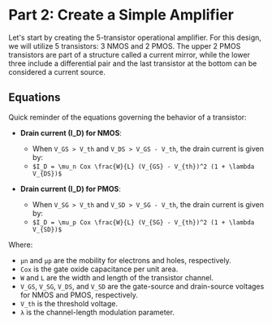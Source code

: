 # Part 2: Create a Simple Amplifier

Let's start by creating the 5-transistor operational amplifier. For this design, we will utilize 5 transistors: 3 NMOS and 2 PMOS. The upper 2 PMOS transistors are part of a structure called a current mirror, while the lower three include a differential pair and the last transistor at the bottom can be considered a current source.

## Equations

Quick reminder of the equations governing the behavior of a transistor:

- **Drain current (I_D) for NMOS**: 
    - When `V_GS > V_th` and `V_DS > V_GS - V_th`, the drain current is given by:
    - `$I_D = \mu_n Cox \frac{W}{L} (V_{GS} - V_{th})^2 (1 + \lambda V_{DS})$`

- **Drain current (I_D) for PMOS**: 
    - When `V_SG > V_th` and `V_SD > V_SG - V_th`, the drain current is given by:
    - `$I_D = \mu_p Cox \frac{W}{L} (V_{SG} - V_{th})^2 (1 + \lambda V_{SD})$`

Where:
- `μn` and `μp` are the mobility for electrons and holes, respectively.
- `Cox` is the gate oxide capacitance per unit area.
- `W` and `L` are the width and length of the transistor channel.
- `V_GS`, `V_SG`, `V_DS`, and `V_SD` are the gate-source and drain-source voltages for NMOS and PMOS, respectively.
- `V_th` is the threshold voltage.
- `λ` is the channel-length modulation parameter.


